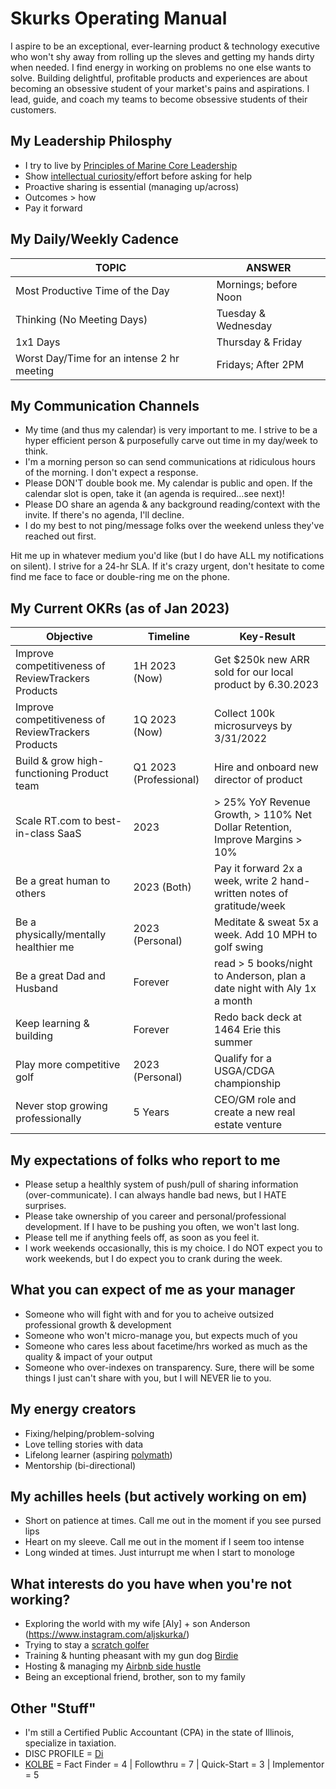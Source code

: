 # Skurks Operating Manual
I aspire to be an exceptional, ever-learning product & technology executive who won't shy away from rolling up the sleves and getting my hands dirty when needed. I find energy in working on problems no one else wants to solve. Building delightful, profitable products and experiences are about becoming an obsessive student of your market's pains and aspirations. I lead, guide, and coach my teams to become obsessive students of their customers.

## My Leadership Philosphy
* I try to live by [Principles of Marine Core Leadership](https://www.mcjrotc.marines.mil/About/Leadership-Principles/)
* Show [intellectual curiosity](https://www.forbes.com/sites/tomaspremuzic/2017/03/06/what-happens-when-leaders-lack-curiosity/#3cd906236b74)/effort before asking for help 
* Proactive sharing is essential (managing up/across)
* Outcomes > how
* Pay it forward

## My Daily/Weekly Cadence
TOPIC | ANSWER
----- | -----
Most Productive Time of the Day | Mornings; before Noon
Thinking (No Meeting Days) | Tuesday & Wednesday
1x1 Days | Thursday & Friday
Worst Day/Time for an intense 2 hr meeting | Fridays; After 2PM

## My Communication Channels
* My time (and thus my calendar) is very important to me. I strive to be a hyper efficient person & purposefully carve out time in my day/week to think. 
* I'm a morning person so can send communications at ridiculous hours of the morning. I don't expect a response.
* Please DON'T double book me. My calendar is public and open. If the calendar slot is open, take it (an agenda is required...see next)!
* Please DO share an agenda & any background reading/context with the invite. If there's no agenda, I'll decline.
* I do my best to not ping/message folks over the weekend unless they've reached out first.

Hit me up in whatever medium you'd like (but I do have ALL my notifications on silent). I strive for a 24-hr SLA. If it's crazy urgent, don't hesitate to come find me face to face or double-ring me on the phone.

## My Current OKRs (as of Jan 2023)

Objective | Timeline | Key-Result
----- | ----- | -----
Improve competitiveness of ReviewTrackers Products | 1H 2023 (Now) | Get $250k new ARR sold for our local product by 6.30.2023
Improve competitiveness of ReviewTrackers Products | 1Q 2023 (Now) | Collect 100k microsurveys by 3/31/2022
Build & grow high-functioning Product team | Q1 2023 (Professional) | Hire and onboard new director of product
Scale RT.com to best-in-class SaaS | 2023 | > 25% YoY Revenue Growth, > 110% Net Dollar Retention, Improve Margins > 10%
Be a great human to others | 2023 (Both) | Pay it forward 2x a week, write 2 hand-written notes of gratitude/week 
Be a physically/mentally healthier me | 2023 (Personal) | Meditate & sweat 5x a week. Add 10 MPH to golf swing
Be a great Dad and Husband | Forever | read > 5 books/night to Anderson, plan a date night with Aly 1x a month
Keep learning & building | Forever | Redo back deck at 1464 Erie this summer
Play more competitive golf | 2023 (Personal) | Qualify for a USGA/CDGA championship 
Never stop growing professionally | 5 Years | CEO/GM role and create a new real estate venture

## My expectations of folks who report to me
* Please setup a healthly system of push/pull of sharing information (over-communicate). I can always handle bad news, but I HATE surprises.
* Please take ownership of you career and personal/professional development. If I have to be pushing you often, we won't last long.
* Please tell me if anything feels off, as soon as you feel it.
* I work weekends occasionally, this is my choice. I do NOT expect you to work weekends, but I do expect you to crank during the week. 

## What you can expect of me as your manager
* Someone who will fight with and for you to acheive outsized professional growth & development
* Someone who won't micro-manage you, but expects much of you
* Someone who cares less about facetime/hrs worked as much as the quality & impact of your output
* Someone who over-indexes on transparency. Sure, there will be some things I just can't share with you, but I will NEVER lie to you. 

## My energy creators
* Fixing/helping/problem-solving
* Love telling stories with data
* Lifelong learner (aspiring [polymath](https://en.wikipedia.org/wiki/Polymath))
* Mentorship (bi-directional)

## My achilles heels (but actively working on em)
* Short on patience at times. Call me out in the moment if you see pursed lips
* Heart on my sleeve. Call me out in the moment if I seem too intense
* Long winded at times. Just inturrupt me when I start to monologe 

## What interests do you have when you're not working?
* Exploring the world with my wife [Aly] + son Anderson (https://www.instagram.com/aljskurka/)
* Trying to stay a [scratch golfer](https://www.cdga.org/peer.asp?cmd=view&uid=6383196&id=)
* Training & hunting pheasant with my gun dog [Birdie](https://www.instagram.com/birdielegriff/)
* Hosting & managing my [Airbnb side hustle](https://www.airbnb.com/rooms/6229085)
* Being an exceptional friend, brother, son to my family

## Other "Stuff"
* I'm still a Certified Public Accountant (CPA) in the state of Illinois, specialize in taxiation.
* DISC PROFILE = [Di](https://www.crystalknows.com/disc/di-id-personality-type)
* [KOLBE](http://paulkortman.com/2013/11/19/laymens-guide-kolbe-score/) = Fact Finder = 4  | Followthru = 7  | Quick-Start = 3 | Implementor = 5
